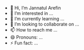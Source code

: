 - 👋 Hi, I’m Jannatul Arefin
- 👀 I’m interested in ...
- 🌱 I’m currently learning ...
- 💞️ I’m looking to collaborate on ...
- 📫 How to reach me ...
- 😄 Pronouns: ...
- ⚡ Fun fact: ...

<!---
ArefinaJannat/ArefinaJannat is a ✨ special ✨ repository because its `README.md` (this file) appears on your GitHub profile.
You can click the Preview link to take a look at your changes.
--->
